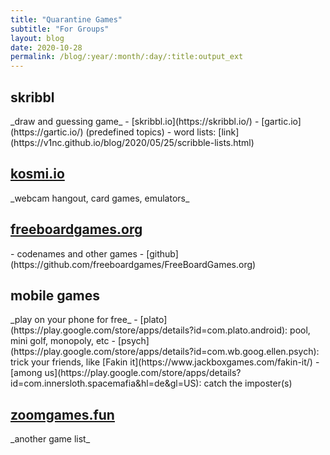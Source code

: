 ```yaml
---
title: "Quarantine Games"
subtitle: "For Groups"
layout: blog
date: 2020-10-28
permalink: /blog/:year/:month/:day/:title:output_ext
---
```


<h2>skribbl</h2>
_draw and guessing game_
 - [skribbl.io](https://skribbl.io/)
 - [gartic.io](https://gartic.io/) (predefined topics)
 - word lists: [link](https://v1nc.github.io/blog/2020/05/25/scribble-lists.html)

 <h2><a href="https://kosmi.io">kosmi.io</a></h2>
 _webcam hangout, card games, emulators_

<h2><a href="https://www.freeboardgames.org">freeboardgames.org</a></h2>
 - codenames and other games
 - [github](https://github.com/freeboardgames/FreeBoardGames.org)

<h2>mobile games</h2>
 _play on your phone for free_
- [plato](https://play.google.com/store/apps/details?id=com.plato.android): pool, mini golf, monopoly, etc
- [psych](https://play.google.com/store/apps/details?id=com.wb.goog.ellen.psych): trick your friends, like [Fakin it](https://www.jackboxgames.com/fakin-it/)
- [among us](https://play.google.com/store/apps/details?id=com.innersloth.spacemafia&hl=de&gl=US): catch the imposter(s)

<h2><a href="https://zoomgames.fun">zoomgames.fun</a></h2>
_another game list_
